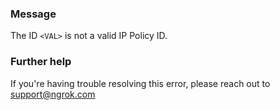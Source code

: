 
### Message
The ID <code>&lt;VAL&gt;</code> is not a valid IP Policy ID.

### Further help
If you're having trouble resolving this error, please reach out to [support@ngrok.com](mailto:support@ngrok.com?subject=Help%20with%20ERR_NGROK_229)

